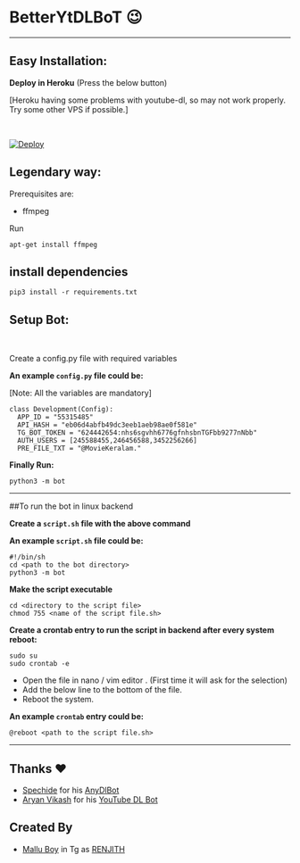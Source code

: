 # BetterYtDLBoT 😉

---
## Easy Installation:

**Deploy in Heroku** (Press the below button)

[Heroku having some problems with youtube-dl, so may not work properly. Try some other VPS if possible.]

<br />

[![Deploy](https://www.herokucdn.com/deploy/button.svg)](https://heroku.com/deploy?template=https://github.com/m4mallu/betterTYDLbot)

## Legendary way:

Prerequisites are:

  - ffmpeg

Run
<br />

    apt-get install ffmpeg

## install dependencies
    pip3 install -r requirements.txt


## Setup Bot:
<br />

Create a config.py file with required variables

**An example `config.py` file could be:**

[Note: All the variables are mandatory]

```python3
class Development(Config):
  APP_ID = "55315485"
  API_HASH = "eb06d4abfb49dc3eeb1aeb98ae0f581e"
  TG_BOT_TOKEN = "624442654:nhs6sgvhh6776gfnhsbnTGFbb9277nNbb"
  AUTH_USERS = [245588455,246456588,3452256266]
  PRE_FILE_TXT = "@MovieKeralam."
```
**Finally Run:**

    python3 -m bot

---
    
##To run the bot in linux backend

**Create a `script.sh` file with the above command**

**An example `script.sh` file could be:**

    #!/bin/sh
    cd <path to the bot directory>
    python3 -m bot

**Make the script executable**

    cd <directory to the script file>
    chmod 755 <name of the script file.sh>

**Create a crontab entry to run the script in backend after every system reboot:**

    sudo su
    sudo crontab -e
  - Open the file in nano / vim editor . (First time it will ask for the selection)
  - Add the below line to the bottom of the file.
  - Reboot the system.

**An example `crontab` entry could be:**

    @reboot <path to the script file.sh>

---

## Thanks ❤️
* [Spechide](https://telegram.dog/SpEcHIDe) for his [AnyDlBot](https://github.com/SpEcHiDe/AnyDLBot)
* [Aryan Vikash](https://t.me/aryanvikash) for his [YouTube DL Bot](https://github.com/aryanvikash/Youtube-Downloader-Bot)

## Created By
* [Mallu Boy](https://github.com/m4mallu) in Tg as [RENJITH](https://t.me/space4renjith)
